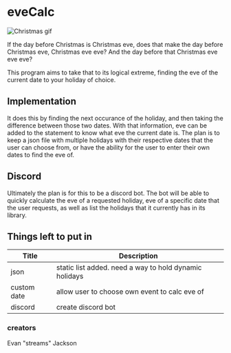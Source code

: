 # eveCalc

![Christmas gif](https://media.giphy.com/media/QsmWmk2MSej5bveXeo/giphy.gif)

If the day before Christmas is Christmas eve, does that make the day before Christmas eve, Christmas eve eve?
And the day before that Christmas eve eve eve?

This program aims to take that to its logical extreme, finding the eve of the current date to your holiday of choice. 

## Implementation
It does this by finding the next occurance of the holiday, and then taking the difference between those two dates. With that information, eve can be added to the statement to know what eve the current date is. 
The plan is to keep a json file with multiple holidays with their respective dates that the user can choose from, or have the ability for the user to enter their own dates to find the eve of.

## Discord
Ultimately the plan is for this to be a discord bot. The bot will be able to quickly calculate the eve of a requested holiday, eve of a specific date that the user requests, as well as list the holidays that it currently has in its library. 

## Things left to put in
Title | Description
----- | -----------
json | static list added. need a way to hold dynamic holidays
custom date | allow user to choose own event to calc eve of
discord | create discord bot

### creators
Evan "streams" Jackson
